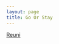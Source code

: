 ```yaml
---
layout: page
title: Go Or Stay
---
```


<div class="htl">
  <a href="/reuni-goorstay">
Reuni
  </a>
</div>

